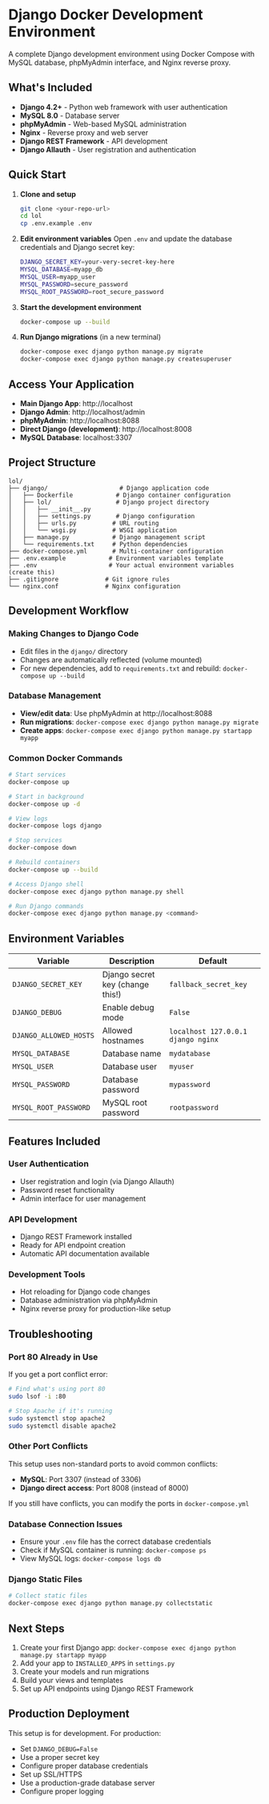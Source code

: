 # Django Docker Development Environment

A complete Django development environment using Docker Compose with MySQL database, phpMyAdmin interface, and Nginx reverse proxy.

## What's Included

- **Django 4.2+** - Python web framework with user authentication
- **MySQL 8.0** - Database server
- **phpMyAdmin** - Web-based MySQL administration
- **Nginx** - Reverse proxy and web server
- **Django REST Framework** - API development
- **Django Allauth** - User registration and authentication

## Quick Start

1. **Clone and setup**
   ```bash
   git clone <your-repo-url>
   cd lol
   cp .env.example .env
   ```

2. **Edit environment variables**
   Open `.env` and update the database credentials and Django secret key:
   ```bash
   DJANGO_SECRET_KEY=your-very-secret-key-here
   MYSQL_DATABASE=myapp_db
   MYSQL_USER=myapp_user
   MYSQL_PASSWORD=secure_password
   MYSQL_ROOT_PASSWORD=root_secure_password
   ```

3. **Start the development environment**
   ```bash
   docker-compose up --build
   ```

4. **Run Django migrations** (in a new terminal)
   ```bash
   docker-compose exec django python manage.py migrate
   docker-compose exec django python manage.py createsuperuser
   ```

## Access Your Application

- **Main Django App**: http://localhost
- **Django Admin**: http://localhost/admin
- **phpMyAdmin**: http://localhost:8088
- **Direct Django (development)**: http://localhost:8008
- **MySQL Database**: localhost:3307

## Project Structure

```
lol/
├── django/                    # Django application code
│   ├── Dockerfile            # Django container configuration
│   ├── lol/                  # Django project directory
│   │   ├── __init__.py
│   │   ├── settings.py       # Django configuration
│   │   ├── urls.py          # URL routing
│   │   └── wsgi.py          # WSGI application
│   ├── manage.py            # Django management script
│   └── requirements.txt     # Python dependencies
├── docker-compose.yml       # Multi-container configuration
├── .env.example            # Environment variables template
├── .env                    # Your actual environment variables (create this)
├── .gitignore             # Git ignore rules
└── nginx.conf             # Nginx configuration
```

## Development Workflow

### Making Changes to Django Code
- Edit files in the `django/` directory
- Changes are automatically reflected (volume mounted)
- For new dependencies, add to `requirements.txt` and rebuild: `docker-compose up --build`

### Database Management
- **View/edit data**: Use phpMyAdmin at http://localhost:8088
- **Run migrations**: `docker-compose exec django python manage.py migrate`
- **Create apps**: `docker-compose exec django python manage.py startapp myapp`

### Common Docker Commands
```bash
# Start services
docker-compose up

# Start in background
docker-compose up -d

# View logs
docker-compose logs django

# Stop services
docker-compose down

# Rebuild containers
docker-compose up --build

# Access Django shell
docker-compose exec django python manage.py shell

# Run Django commands
docker-compose exec django python manage.py <command>
```

## Environment Variables

| Variable | Description | Default |
|----------|-------------|---------|
| `DJANGO_SECRET_KEY` | Django secret key (change this!) | `fallback_secret_key` |
| `DJANGO_DEBUG` | Enable debug mode | `False` |
| `DJANGO_ALLOWED_HOSTS` | Allowed hostnames | `localhost 127.0.0.1 django nginx` |
| `MYSQL_DATABASE` | Database name | `mydatabase` |
| `MYSQL_USER` | Database user | `myuser` |
| `MYSQL_PASSWORD` | Database password | `mypassword` |
| `MYSQL_ROOT_PASSWORD` | MySQL root password | `rootpassword` |

## Features Included

### User Authentication
- User registration and login (via Django Allauth)
- Password reset functionality
- Admin interface for user management

### API Development
- Django REST Framework installed
- Ready for API endpoint creation
- Automatic API documentation available

### Development Tools
- Hot reloading for Django code changes
- Database administration via phpMyAdmin
- Nginx reverse proxy for production-like setup

## Troubleshooting

### Port 80 Already in Use
If you get a port conflict error:
```bash
# Find what's using port 80
sudo lsof -i :80

# Stop Apache if it's running
sudo systemctl stop apache2
sudo systemctl disable apache2
```

### Other Port Conflicts
This setup uses non-standard ports to avoid common conflicts:
- **MySQL**: Port 3307 (instead of 3306)
- **Django direct access**: Port 8008 (instead of 8000)

If you still have conflicts, you can modify the ports in `docker-compose.yml`

### Database Connection Issues
- Ensure your `.env` file has the correct database credentials
- Check if MySQL container is running: `docker-compose ps`
- View MySQL logs: `docker-compose logs db`

### Django Static Files
```bash
# Collect static files
docker-compose exec django python manage.py collectstatic
```

## Next Steps

1. Create your first Django app: `docker-compose exec django python manage.py startapp myapp`
2. Add your app to `INSTALLED_APPS` in `settings.py`
3. Create your models and run migrations
4. Build your views and templates
5. Set up API endpoints using Django REST Framework

## Production Deployment

This setup is for development. For production:
- Set `DJANGO_DEBUG=False`
- Use a proper secret key
- Configure proper database credentials
- Set up SSL/HTTPS
- Use a production-grade database server
- Configure proper logging
